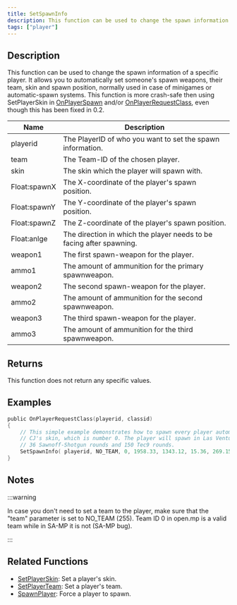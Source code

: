 ```yaml
---
title: SetSpawnInfo
description: This function can be used to change the spawn information of a specific player.
tags: ["player"]
---
```


## Description

This function can be used to change the spawn information of a specific player. It allows you to automatically set someone's spawn weapons, their team, skin and spawn position, normally used in case of minigames or automatic-spawn systems. This function is more crash-safe then using SetPlayerSkin in [OnPlayerSpawn](../callbacks/OnPlayerSpawn) and/or [OnPlayerRequestClass](../callbacks/OnPlayerRequestClass), even though this has been fixed in 0.2.

| Name         | Description                                                          |
|--------------|----------------------------------------------------------------------|
| playerid     | The PlayerID of who you want to set the spawn information.           |
| team         | The Team-ID of the chosen player.                                    |
| skin         | The skin which the player will spawn with.                           |
| Float:spawnX | The X-coordinate of the player's spawn position.                     |
| Float:spawnY | The Y-coordinate of the player's spawn position.                     |
| Float:spawnZ | The Z-coordinate of the player's spawn position.                     |
| Float:anlge  | The direction in which the player needs to be facing after spawning. |
| weapon1      | The first spawn-weapon for the player.                               |
| ammo1        | The amount of ammunition for the primary spawnweapon.                |
| weapon2      | The second spawn-weapon for the player.                              |
| ammo2        | The amount of ammunition for the second spawnweapon.                 |
| weapon3      | The third spawn-weapon for the player.                               |
| ammo3        | The amount of ammunition for the third spawnweapon.                  |

## Returns

This function does not return any specific values.

## Examples

```c
public OnPlayerRequestClass(playerid, classid)
{
    // This simple example demonstrates how to spawn every player automatically with
    // CJ's skin, which is number 0. The player will spawn in Las Venturas, with
    // 36 Sawnoff-Shotgun rounds and 150 Tec9 rounds.
    SetSpawnInfo( playerid, NO_TEAM, 0, 1958.33, 1343.12, 15.36, 269.15, 26, 36, 28, 150, 0, 0 );
}
```

## Notes

:::warning

In case you don't need to set a team to the player, make sure that the "team" parameter is set to NO_TEAM (255).
Team ID 0 in open.mp is a valid team while in SA-MP it is not (SA-MP bug).

:::

## Related Functions

- [SetPlayerSkin](SetPlayerSkin): Set a player's skin.
- [SetPlayerTeam](SetPlayerTeam): Set a player's team.
- [SpawnPlayer](SpawnPlayer): Force a player to spawn.
